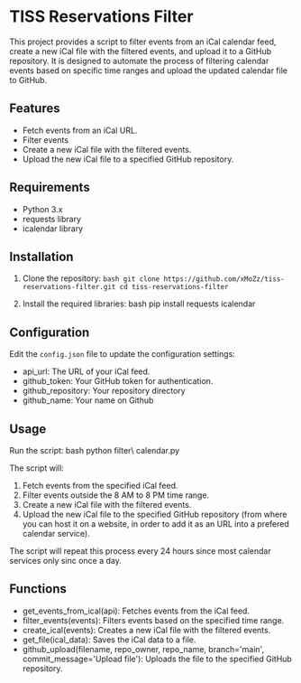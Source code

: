 # TISS Reservations Filter

This project provides a script to filter events from an iCal calendar feed, create a new iCal file with the filtered events, and upload it to a GitHub repository. It is designed to automate the process of filtering calendar events based on specific time ranges and upload the updated calendar file to GitHub.

## Features

- Fetch events from an iCal URL.
- Filter events 
- Create a new iCal file with the filtered events.
- Upload the new iCal file to a specified GitHub repository.

## Requirements

- Python 3.x
- requests library
- icalendar library

## Installation

1. Clone the repository:
   `bash
   git clone https://github.com/xMoZz/tiss-reservations-filter.git
   cd tiss-reservations-filter`
   

2. Install the required libraries:
   bash
   pip install requests icalendar
   

## Configuration

Edit the `config.json` file to update the configuration settings:
- api_url: The URL of your iCal feed.
- github_token: Your GitHub token for authentication.
- github_repository: Your repository directory
- github_name: Your name on Github

## Usage

Run the script:
bash
python filter\ calendar.py


The script will:
1. Fetch events from the specified iCal feed.
2. Filter events outside the 8 AM to 8 PM time range.
3. Create a new iCal file with the filtered events.
4. Upload the new iCal file to the specified GitHub repository (from where you can host it on a website, in order to add it as an URL into a prefered calendar service).

The script will repeat this process every 24 hours since most calendar services only sinc once a day.

## Functions

- get_events_from_ical(api): Fetches events from the iCal feed.
- filter_events(events): Filters events based on the specified time range.
- create_ical(events): Creates a new iCal file with the filtered events.
- get_file(ical_data): Saves the iCal data to a file.
- github_upload(filename, repo_owner, repo_name, branch='main', commit_message='Upload file'): Uploads the file to the specified GitHub repository.
